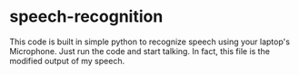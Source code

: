 # speech-recognition

This code is built in simple python to recognize speech using your laptop's Microphone. Just run the code and start talking. In fact, this file is the modified output of my speech.
